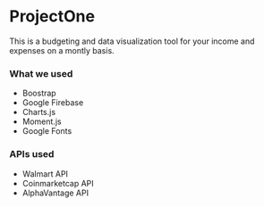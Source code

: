 # ProjectOne

This is a budgeting and data visualization tool for your income and expenses on a montly basis.

### What we used

* Boostrap
* Google Firebase
* Charts.js
* Moment.js
* Google Fonts

### APIs used

* Walmart API
* Coinmarketcap API
* AlphaVantage API
